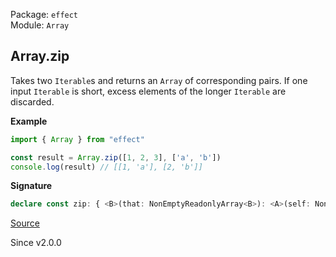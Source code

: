 Package: `effect`<br />
Module: `Array`<br />

## Array.zip

Takes two `Iterable`s and returns an `Array` of corresponding pairs.
If one input `Iterable` is short, excess elements of the
longer `Iterable` are discarded.

**Example**

```ts
import { Array } from "effect"

const result = Array.zip([1, 2, 3], ['a', 'b'])
console.log(result) // [[1, 'a'], [2, 'b']]
```

**Signature**

```ts
declare const zip: { <B>(that: NonEmptyReadonlyArray<B>): <A>(self: NonEmptyReadonlyArray<A>) => NonEmptyArray<[A, B]>; <B>(that: Iterable<B>): <A>(self: Iterable<A>) => Array<[A, B]>; <A, B>(self: NonEmptyReadonlyArray<A>, that: NonEmptyReadonlyArray<B>): NonEmptyArray<[A, B]>; <A, B>(self: Iterable<A>, that: Iterable<B>): Array<[A, B]>; }
```

[Source](https://github.com/Effect-TS/effect/tree/main/packages/effect/src/Array.ts#L1519)

Since v2.0.0